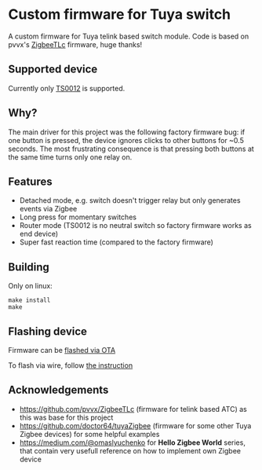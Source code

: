 # Custom firmware for Tuya switch

A custom firmware for Tuya telink based switch module. Code is based on pvvx's [ZigbeeTLc](https://github.com/pvvx/ZigbeeTLc) firmware, huge thanks!

## Supported device

Currently only [TS0012](https://www.zigbee2mqtt.io/devices/TS0012_switch_module.html) is supported. 

## Why?

The main driver for this project was the following factory firmware bug: if one button is pressed, the device ignores clicks to other buttons for ~0.5 seconds. The most frustrating consequence is that pressing both buttons at the same time turns only one relay on.

## Features

- Detached mode, e.g. switch doesn't trigger relay but only generates events via Zigbee
- Long press for momentary switches
- Router mode (TS0012 is no neutral switch so factory firmware works as end device)
- Super fast reaction time (compared to the factory firmware)

## Building

Only on linux:

```
make install
make
```

## Flashing device

Firmware can be [flashed via OTA](./docs/ota_flash.md)

To flash via wire, follow [the instruction](./docs/ts0012_flashing_via_wire.md)


## Acknowledgements

- https://github.com/pvvx/ZigbeeTLc (firmware for telink based ATC) as this was base for this project
- https://github.com/doctor64/tuyaZigbee (firmware for some other Tuya Zigbee devices) for some helpful examples
- https://medium.com/@omaslyuchenko for **Hello Zigbee World** series, that contain very usefull reference on how to implement own Zigbee device 
